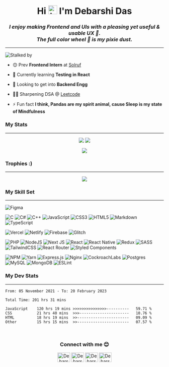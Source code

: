 <h1 align="center">Hi <img src="https://user-images.githubusercontent.com/35889385/153716705-36d14191-5f42-460a-b063-241d0e837c17.gif" width="28px" height="28px" alt="hi"/> I'm Debarshi Das</h1>
<i><h3 align="center">I enjoy making Frontend and UIs with a pleasing yet useful & usable UX 💙.<br>The full color wheel 🎨 is my pixie dust. </h3></i>
<hr/>

![Stalked by](https://komarev.com/ghpvc/?username=DarkStark9000&color=6c5eff&label=Seen+By)

- 😊 Prev **Frontend Intern** at [Solruf](https://solruf.com/)

- 🌱 Currently learning **Testing in React**

- 💪 Looking to get into **Backend Engg**

- 🏄‍♀️ Sharpening DSA @ [Leetcode](https://leetcode.com/DarkStark9000)

- ⚡ Fun fact **I think, Pandas are my spirit animal, cause Sleep is my state of Mindfulness**
  <br/>

<h3>My Stats </h3>
<hr />

<p align="center">
<img src="https://github-readme-stats-iota-eosin.vercel.app/api?username=DarkStark9000&include_all_commits=true&count_private=true&show_icons=true&theme=radical&card_width=380&card_height=500">
<img src="httpd://github-readme-stats-iota-eosin.vercel.app/api/top-langs/?username=DarkStark9000&show_icons=true&theme=radical&layout=compact&card_width=300&card_height=500">
</p>

<p align="center">
<img align="center" src="https://github-readme-streak-stats.herokuapp.com/?user=DarkStark9000&theme=radical">
</p>

<h3>Trophies :)</h3>
<hr />
<p align="center">
<img src="https://github-profile-trophy.vercel.app/?username=DarkStark9000&theme=radical">
</p>

<h3> My Skill Set </h3>
<hr />
<p align="center">

![Figma](https://img.shields.io/badge/figma-%23F24E1E.svg?style=for-the-badge&logo=figma&logoColor=white)

![C](https://img.shields.io/badge/c-%2300599C.svg?style=for-the-badge&logo=c&logoColor=white)
![C#](https://img.shields.io/badge/c%23-%23239120.svg?style=for-the-badge&logo=c-sharp&logoColor=white)
![C++](https://img.shields.io/badge/c++-%2300599C.svg?style=for-the-badge&logo=c%2B%2B&logoColor=white)
![JavaScript](https://img.shields.io/badge/javascript-%23323330.svg?style=for-the-badge&logo=javascript&logoColor=%23F7DF1E)
![CSS3](https://img.shields.io/badge/css3-%231572B6.svg?style=for-the-badge&logo=css3&logoColor=white)
![HTML5](https://img.shields.io/badge/html5-%23E34F26.svg?style=for-the-badge&logo=html5&logoColor=white)
![Markdown](https://img.shields.io/badge/markdown-%23000000.svg?style=for-the-badge&logo=markdown&logoColor=white)
![TypeScript](https://img.shields.io/badge/typescript-%23007ACC.svg?style=for-the-badge&logo=typescript&logoColor=white)


![Vercel](https://img.shields.io/badge/vercel-%23000000.svg?style=for-the-badge&logo=vercel&logoColor=white)
![Netlify](https://img.shields.io/badge/netlify-%23000000.svg?style=for-the-badge&logo=netlify&logoColor=#00C7B7)
![Firebase](https://img.shields.io/badge/firebase-%23039BE5.svg?style=for-the-badge&logo=firebase)
![Glitch](https://img.shields.io/badge/glitch-%233333FF.svg?style=for-the-badge&logo=glitch&logoColor=white)


![PHP](https://img.shields.io/badge/php-%23777BB4.svg?style=for-the-badge&logo=php&logoColor=white)
![NodeJS](https://img.shields.io/badge/node.js-6DA55F?style=for-the-badge&logo=node.js&logoColor=white)
![Next JS](https://img.shields.io/badge/Next-black?style=for-the-badge&logo=next.js&logoColor=white)
![React](https://img.shields.io/badge/react-%2320232a.svg?style=for-the-badge&logo=react&logoColor=%2361DAFB)
![React Native](https://img.shields.io/badge/react_native-%2320232a.svg?style=for-the-badge&logo=react&logoColor=%2361DAFB)
![Redux](https://img.shields.io/badge/redux-%23593d88.svg?style=for-the-badge&logo=redux&logoColor=white)
![SASS](https://img.shields.io/badge/SASS-hotpink.svg?style=for-the-badge&logo=SASS&logoColor=white)
![TailwindCSS](https://img.shields.io/badge/tailwindcss-%2338B2AC.svg?style=for-the-badge&logo=tailwind-css&logoColor=white)
![React Router](https://img.shields.io/badge/React_Router-CA4245?style=for-the-badge&logo=react-router&logoColor=white)
![Styled Components](https://img.shields.io/badge/styled--components-DB7093?style=for-the-badge&logo=styled-components&logoColor=white)


![NPM](https://img.shields.io/badge/NPM-%23000000.svg?style=for-the-badge&logo=npm&logoColor=white)
![Yarn](https://img.shields.io/badge/yarn-%232C8EBB.svg?style=for-the-badge&logo=yarn&logoColor=white)
![Express.js](https://img.shields.io/badge/express.js-%23404d59.svg?style=for-the-badge&logo=express&logoColor=%2361DAFB)
![Nginx](https://img.shields.io/badge/nginx-%23009639.svg?style=for-the-badge&logo=nginx&logoColor=white)
![CockroachLabs](https://img.shields.io/badge/Cockroach%20Labs-6933FF?style=for-the-badge&logo=Cockroach%20Labs&logoColor=white)
![Postgres](https://img.shields.io/badge/postgres-%23316192.svg?style=for-the-badge&logo=postgresql&logoColor=white)
![MySQL](https://img.shields.io/badge/mysql-%2300f.svg?style=for-the-badge&logo=mysql&logoColor=white)
![MongoDB](https://img.shields.io/badge/MongoDB-%234ea94b.svg?style=for-the-badge&logo=mongodb&logoColor=white)
![ESLint](https://img.shields.io/badge/ESLint-4B3263?style=for-the-badge&logo=eslint&logoColor=white)

</p>

<h3>My Dev Stats</h3>
<hr />

<!--START_SECTION:waka-->

```text
From: 05 November 2021 - To: 20 February 2023

Total Time: 201 hrs 31 mins

JavaScript    120 hrs 19 mins >>>>>>>>>>>>>>>----------   59.71 %
CSS           21 hrs 40 mins  >>>----------------------   10.76 %
HTML          18 hrs 19 mins  >>-----------------------   09.09 %
Other         15 hrs 15 mins  >>-----------------------   07.57 %
```

<!--END_SECTION:waka-->

<!-- <p align="center">
<img src="https://github-readme-stats.vercel.app/api/wakatime?username=DarkStark9000&layout=compact&theme=radical">
</p> -->

<br>

<h3 align="center">Connect with me 😊</h3>
<p align="center">
<a href="https://instagram.com/thedebarshidas" target="blank">
<img align="center" src="https://raw.githubusercontent.com/rahuldkjain/github-profile-readme-generator/master/src/images/icons/Social/instagram.svg" alt="Debarshi Das Instagram" height="30" width="40" /></a>
<a href="https://leetcode.com/DarkStark9000/" target="blank">
<img align="center" src="https://raw.githubusercontent.com/rahuldkjain/github-profile-readme-generator/master/src/images/icons/Social/leet-code.svg" alt="Debarshi Das Leetcode" height="30" width="40" /></a>
<a href="https://twitter.com/__debarshi" target="blank">
<img align="center" src="https://raw.githubusercontent.com/rahuldkjain/github-profile-readme-generator/master/src/images/icons/Social/twitter.svg" alt="Debarshi Das Twitter" height="30" width="40" /></a>
<a href="https://www.linkedin.com/in/thedebarshidas/" target="blank">
<img align="center" src= "https://raw.githubusercontent.com/rahuldkjain/github-profile-readme-generator/master/src/images/icons/Social/linked-in-alt.svg" alt="Debarshi Das LinkedIn" height="30" width="40" /></a></p>
